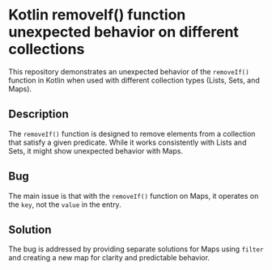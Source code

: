 # Kotlin removeIf() function unexpected behavior on different collections

This repository demonstrates an unexpected behavior of the `removeIf()` function in Kotlin when used with different collection types (Lists, Sets, and Maps).

## Description

The `removeIf()` function is designed to remove elements from a collection that satisfy a given predicate. While it works consistently with Lists and Sets, it might show unexpected behavior with Maps.

## Bug

The main issue is that with the `removeIf()` function on Maps, it operates on the `key`, not the `value` in the entry.

## Solution

The bug is addressed by providing separate solutions for Maps using `filter` and creating a new map for clarity and predictable behavior.